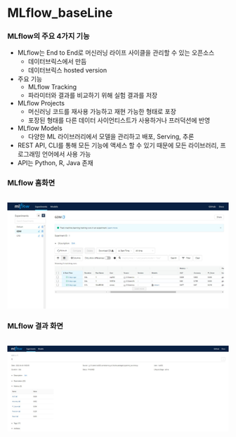 # MLflow_baseLine
### MLflow의 주요 4가지 기능
- MLflow는 End to End로 머신러닝 라이프 사이클을 관리할 수 있는 오픈소스
    - 데이터브릭스에서 만듬
    - 데이터브릭스 hosted version
- 주요 기능
    - MLflow Tracking
    - 파라미터와 결과를 비교하기 위해 실험 결과를 저장
- MLflow Projects
    - 머신러닝 코드를 재사용 가능하고 재현 가능한 형태로 포장
    - 포장된 형태를 다른 데이터 사이언티스트가 사용하거나 프러덕션에 반영
- MLflow Models
    - 다양한 ML 라이브러리에서 모델을 관리하고 배포, Serving, 추론
- REST API, CLI를 통해 모든 기능에 액세스 할 수 있기 때문에 모든 라이브러리, 프로그래밍 언어에서 사용 가능
- API는 Python, R, Java 존재



### MLflow 홈화면
<br>

<img src="img/mlflow_home.jpg">


### MLflow 결과 화면
<br>

<img src="img/mlflow_metrics.jpg">


